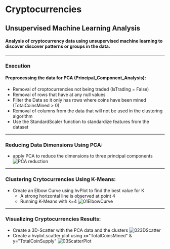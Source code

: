 # Cryptocurrencies
## Unsupervised Machine Learning Analysis
#### Analysis of cryptocurrency data using unsupervised machine learning to discover discover patterns or groups in the data. 

***
### Execution
#### Preprocessing the data for PCA (Principal_Component_Analysis):
 - Removal of croptocurrencies not being traded (IsTrading = False)
- Removal of rows that have at any null values
- Filter the Data so it only has rows where coins have been mined (TotalCoinsMined > 0)
- Removal of columns from the data that will not be used in the clustering algorithm
- Use the StandardScaler function to standardize features from the dataset

***
### Reducing Data Dimensions Using PCA:
- apply PCA to reduce the dimensions to three principal components
![PCA reduction](https://user-images.githubusercontent.com/105818879/193711899-537cd901-8bf6-4577-8106-10b473bcdab8.png)

***
### Clustering Crytocurrencies Using K-Means:
- Create an Elbow Curve using hvPlot to find the best value for K 
  - A strong horizontal line is observed at point 4
  - Running K-Means with k=4
![01ElbowCurve](https://user-images.githubusercontent.com/105818879/193712552-06d392db-f4e3-423c-aa8c-a4fa3ea9e80e.png)

***
### Visualizing Cryptocurrencies Results:
- Create a 3D-Scatter with the PCA data and the clusters
![023DScatter](https://user-images.githubusercontent.com/105818879/193712712-35f2cb5a-0b32-470e-94d9-a8c690f9e786.png)
- Create a hvplot.scatter plot using x="TotalCoinsMined" & y="TotalCoinSupply"
![03ScatterPlot](https://user-images.githubusercontent.com/105818879/193712811-25067d40-78d0-4432-a496-ee0673899fd8.png)
